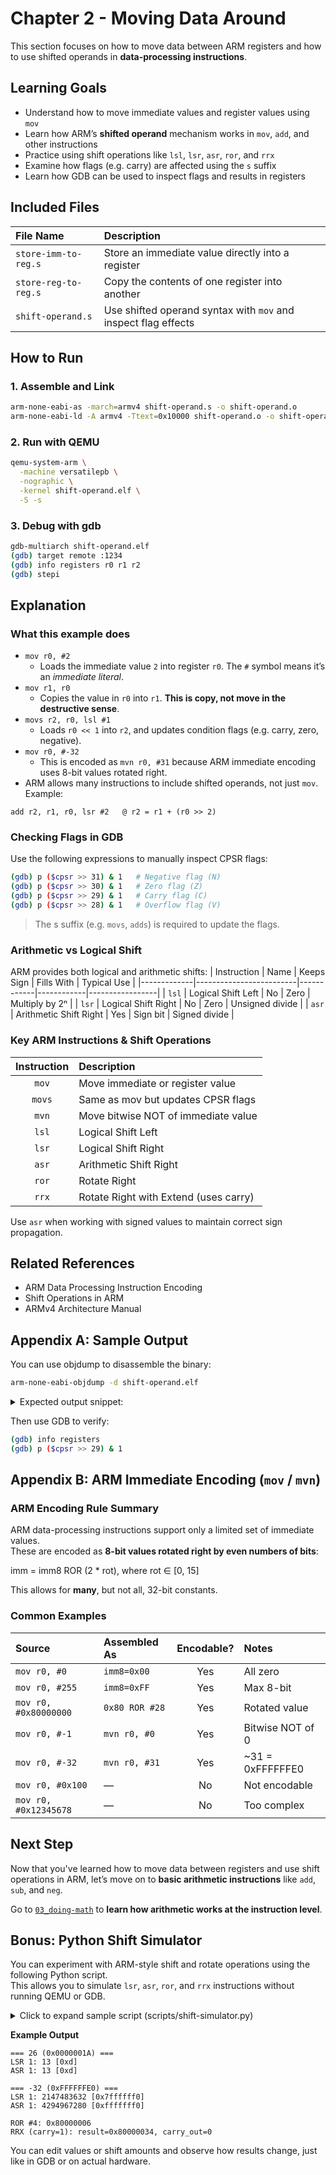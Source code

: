 # Chapter 2 - Moving Data Around

This section focuses on how to move data between ARM registers and how to use shifted operands in **data-processing instructions**.

## Learning Goals
- Understand how to move immediate values and register values using `mov`
- Learn how ARM’s **shifted operand** mechanism works in `mov`, `add`, and other instructions
- Practice using shift operations like `lsl`, `lsr`, `asr`, `ror`, and `rrx`
- Examine how flags (e.g. carry) are affected using the `s` suffix
- Learn how GDB can be used to inspect flags and results in registers

## Included Files
| File Name | Description |
|:---|:---|
| `store-imm-to-reg.s`   | Store an immediate value directly into a register |
| `store-reg-to-reg.s`   | Copy the contents of one register into another |
| `shift-operand.s`      | Use shifted operand syntax with `mov` and inspect flag effects |

## How to Run
### 1. Assemble and Link
```bash
arm-none-eabi-as -march=armv4 shift-operand.s -o shift-operand.o
arm-none-eabi-ld -A armv4 -Ttext=0x10000 shift-operand.o -o shift-operand.elf
```

### 2. Run with QEMU
```bash
qemu-system-arm \
  -machine versatilepb \
  -nographic \
  -kernel shift-operand.elf \
  -S -s
```

### 3. Debug with gdb
```bash
gdb-multiarch shift-operand.elf
(gdb) target remote :1234
(gdb) info registers r0 r1 r2
(gdb) stepi
```

## Explanation
### What this example does
-	`mov r0, #2`
	- Loads the immediate value `2` into register `r0`. The `#` symbol means it’s an *immediate literal*.
-	`mov r1, r0`
	- Copies the value in `r0` into `r1`. **This is copy, not move in the destructive sense**.
-	`movs r2, r0, lsl #1`
	- Loads `r0 << 1` into `r2`, and updates condition flags (e.g. carry, zero, negative).
-	`mov r0, #-32`
	- This is encoded as `mvn r0, #31` because ARM immediate encoding uses 8-bit values rotated right.
-	ARM allows many instructions to include shifted operands, not just `mov`.
Example:
```armasm
add r2, r1, r0, lsr #2   @ r2 = r1 + (r0 >> 2)
```

### Checking Flags in GDB
Use the following expressions to manually inspect CPSR flags:
```bash
(gdb) p ($cpsr >> 31) & 1   # Negative flag (N)
(gdb) p ($cpsr >> 30) & 1   # Zero flag (Z)
(gdb) p ($cpsr >> 29) & 1   # Carry flag (C)
(gdb) p ($cpsr >> 28) & 1   # Overflow flag (V)
```

> The s suffix (e.g. `movs`, `adds`) is required to update the flags.

### Arithmetic vs Logical Shift
ARM provides both logical and arithmetic shifts:
| Instruction | Name                    | Keeps Sign | Fills With | Typical Use     |
|-------------|-------------------------|------------|------------|-----------------|
| `lsl`       | Logical Shift Left      | No         | Zero       | Multiply by 2ⁿ  |
| `lsr`       | Logical Shift Right     | No         | Zero       | Unsigned divide |
| `asr`       | Arithmetic Shift Right  | Yes        | Sign bit   | Signed divide   |


### Key ARM Instructions & Shift Operations
| Instruction | Description                           |
|:-----------:|:--------------------------------------|
| `mov`       | Move immediate or register value      |
| `movs`      | Same as mov but updates CPSR flags    |
| `mvn`       | Move bitwise NOT of immediate value   |
| `lsl`       | Logical Shift Left                    |
| `lsr`       | Logical Shift Right                   |
| `asr`       | Arithmetic Shift Right                |
| `ror`       | Rotate Right                          |
| `rrx`       | Rotate Right with Extend (uses carry) |

Use `asr` when working with signed values to maintain correct sign propagation.

## Related References
-	ARM Data Processing Instruction Encoding
-	Shift Operations in ARM
-	ARMv4 Architecture Manual

## Appendix A: Sample Output
You can use objdump to disassemble the binary:
```bash
arm-none-eabi-objdump -d shift-operand.elf
```

<details>
<summary> Expected output snippet: </summary>

```
shift-operand.elf:     file format elf32-littlearm


Disassembly of section .text:

00010000 <_start>:
   10000:       e3a00003        mov     r0, #3
   10004:       e1a01000        mov     r1, r0
   10008:       e3a020ff        mov     r2, #255        @ 0xff
   1000c:       e1a00101        lsl     r0, r1, #2
   10010:       e1a02132        lsr     r2, r2, r1
   10014:       e3e0001f        mvn     r0, #31
   10018:       e1a010c0        asr     r1, r0, #1
   1001c:       e1a020a0        lsr     r2, r0, #1
   10020:       e3a00096        mov     r0, #150        @ 0x96
   10024:       e1a01260        ror     r1, r0, #4
   10028:       e3a00069        mov     r0, #105        @ 0x69
   1002c:       e1b01060        rrxs    r1, r0
   10030:       eafffffe        b       10030 <_start+0x30>
```
</details>

Then use GDB to verify:
```bash
(gdb) info registers
(gdb) p ($cpsr >> 29) & 1
```

## Appendix B: ARM Immediate Encoding (`mov` / `mvn`)

### ARM Encoding Rule Summary
ARM data-processing instructions support only a limited set of immediate values.  
These are encoded as **8-bit values rotated right by even numbers of bits**:

imm = imm8 ROR (2 * rot), where rot ∈ [0, 15]

This allows for **many**, but not all, 32-bit constants.

### Common Examples

| Source               | Assembled As       | Encodable? | Notes                       |
|:---------------------|:-------------------|:----------:|:----------------------------|
| `mov r0, #0`         | `imm8=0x00`        | Yes         | All zero                    |
| `mov r0, #255`     | `imm8=0xFF`        | Yes         | Max 8-bit                   |
| `mov r0, #0x80000000`| `0x80 ROR #28`     | Yes         | Rotated value               |
| `mov r0, #-1`        | `mvn r0, #0`       | Yes         | Bitwise NOT of 0            |
| `mov r0, #-32`       | `mvn r0, #31`      | Yes         | ~31 = 0xFFFFFFE0            |
| `mov r0, #0x100`     | —                  | No         | Not encodable               |
| `mov r0, #0x12345678`| —                  | No         | Too complex                 |

## Next Step

Now that you've learned how to move data between registers and use shift operations in ARM,
let’s move on to **basic arithmetic instructions** like `add`, `sub`, and `neg`.

Go to [`03_doing-math`](../03_doing-math/README.md) to **learn how arithmetic works at the instruction level**.


## Bonus: Python Shift Simulator
You can experiment with ARM-style shift and rotate operations using the following Python script.  
This allows you to simulate `lsr`, `asr`, `ror`, and `rrx` instructions without running QEMU or GDB.

<details>
<summary>Click to expand sample script (scripts/shift-simulator.py)</summary>

```python
def logical_shift_right(val, n, bits=32):
    mask = (1 << bits) - 1
    return (val & mask) >> n

def arithmetic_shift_right(val, n, bits=32):
    if val & (1 << (bits - 1)):   # Negative
        return ((val >> n) | ((1 << n) - 1) << (bits - n)) & ((1 << bits) - 1)
    else:   # Positive
        return val >> n

def ror(val, n, bits=32):
    n %= bits
    return ((val >> n) | (val << (bits - n))) & ((1 << bits) - 1)

def rrx(val, carry_in, bits=32):
    lsb = val & 1
    result = (carry_in << (bits - 1)) | (val >> 1)
    carry_out = lsb
    return result, carry_out

nums = [26, -32]
for x in nums:
    print(f"\n=== {x} (0x{x & 0xffffffff:08X}) ===")
    lsr = logical_shift_right(x, 1)
    asr = arithmetic_shift_right(x, 1)
    print(f"LSR 1: {lsr} [{hex(lsr)}]")
    print(f"ASR 1: {asr} [{hex(asr)}]")

x = 0x68  # 0b01101000
rot = 4
print(f"\nROR #{rot}:", hex(ror(x, rot)))

res, cout = rrx(x, 1)
print(f"RRX (carry=1): result={hex(res)}, carry_out={cout}")
```

</details>

**Example Output**
```
=== 26 (0x0000001A) ===
LSR 1: 13 [0xd]
ASR 1: 13 [0xd]

=== -32 (0xFFFFFFE0) ===
LSR 1: 2147483632 [0x7ffffff0]
ASR 1: 4294967280 [0xfffffff0]

ROR #4: 0x80000006
RRX (carry=1): result=0x80000034, carry_out=0
```

You can edit values or shift amounts and observe how results change, just like in GDB or on actual hardware.